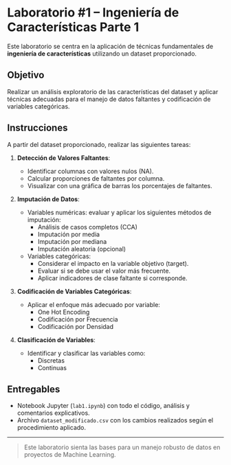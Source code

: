# Laboratorio #1 – Ingeniería de Características Parte 1

Este laboratorio se centra en la aplicación de técnicas fundamentales de **ingeniería de características** utilizando un dataset proporcionado.

## Objetivo

Realizar un análisis exploratorio de las características del dataset y aplicar técnicas adecuadas para el manejo de datos faltantes y codificación de variables categóricas.

## Instrucciones

A partir del dataset proporcionado, realizar las siguientes tareas:

1. **Detección de Valores Faltantes**:
   - Identificar columnas con valores nulos (NA).
   - Calcular proporciones de faltantes por columna.
   - Visualizar con una gráfica de barras los porcentajes de faltantes.

2. **Imputación de Datos**:
   - Variables numéricas: evaluar y aplicar los siguientes métodos de imputación:
     - Análisis de casos completos (CCA)
     - Imputación por media
     - Imputación por mediana
     - Imputación aleatoria (opcional)
   - Variables categóricas:
     - Considerar el impacto en la variable objetivo (target).
     - Evaluar si se debe usar el valor más frecuente.
     - Aplicar indicadores de clase faltante si corresponde.

3. **Codificación de Variables Categóricas**:
   - Aplicar el enfoque más adecuado por variable:
     - One Hot Encoding
     - Codificación por Frecuencia
     - Codificación por Densidad

4. **Clasificación de Variables**:
   - Identificar y clasificar las variables como:
     - Discretas
     - Continuas

## Entregables

- Notebook Jupyter (`lab1.ipynb`) con todo el código, análisis y comentarios explicativos.
- Archivo `dataset_modificado.csv` con los cambios realizados según el procedimiento aplicado.

---

> Este laboratorio sienta las bases para un manejo robusto de datos en proyectos de Machine Learning.
